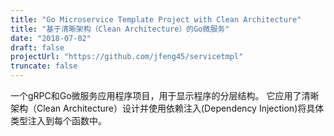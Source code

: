 ```yaml
---
title: "Go Microservice Template Project with Clean Architecture"
title: "基于清晰架构（Clean Architecture）的Go微服务"
date: "2018-07-02"
draft: false
projectUrl: "https://github.com/jfeng45/servicetmpl"
truncate: false
---
```


一个gRPC和Go微服务应用程序项目，用于显示程序的分层结构。 它应用了清晰架构（Clean Architecture）设计并使用依赖注入(Dependency Injection)将具体类型注入到每个函数中。

<!--more-->